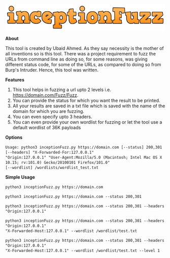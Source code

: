 <img src="inceptionFuzz.png">

**About**

This tool is created by Ubaid Ahmed. As they say necessity is the mother of all inventions so is this tool. There was a project requirement to fuzz the URLs from command line as doing so, for some reasons, was giving different status code, for some of the URLs, as compared to doing so from Burp's Intruder. Hence, this tool was written.

**Features**
1. This tool helps in fuzzing a url upto 2 levels i.e. https://domain.com/Fuzz/Fuzz.
2. You can provide the status for which you want the result to be printed.
3. All your results are saved in a txt file which is saved with the name of the domain for which you are fuzzing.
4. You can even specify upto 3 headers.
5. You can even provide your own wordlist for fuzzing or let the tool use a default wordlist of 36K payloads

**Options**

```
Usage: python3 inceptionFuzz.py https://domain.com [--status] 200,301 [--headers] "X-Forwarded-For:127.0.0.1" 
"Origin:127.0.0.1" "User-Agent:Mozilla/5.0 (Macintosh; Intel Mac OS X 10.15; rv:101.0) Gecko/20100101 Firefox/101.0" 
[--wordlist] /wordlists/wordlist_test.txt
```

**Simple Usage**

```
python3 inceptionFuzz.py https://domain.com
```

```
python3 inceptionFuzz.py https://domain.com --status 200,301
```

```
python3 inceptionFuzz.py https://domain.com --status 200,301 --headers "Origin:127.0.0.1"
```

```
python3 inceptionFuzz.py https://domain.com --status 200,301 --headers "Origin:127.0.0.1" 
"X-Forwarded-Host:127.0.0.1" --wordlist /wordlist/test.txt
```

```
python3 inceptionFuzz.py https://domain.com --status 200,301 --headers "Origin:127.0.0.1" 
"X-Forwarded-Host:127.0.0.1" --wordlist /wordlist/test.txt --level 1
```
